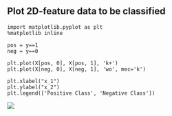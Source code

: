 ## Plot 2D-feature data to be classified
```
import matplotlib.pyplot as plt
%matplotlib inline

pos = y==1
neg = y==0

plt.plot(X[pos, 0], X[pos, 1], 'k+')
plt.plot(X[neg, 0], X[neg, 1], 'wo', mec='k')

plt.xlabel("x_1")
plt.ylabel("x_2")
plt.legend(['Positive Class', 'Negative Class'])
```  
![](https://embed.deepnote.com/95db573e-f8e2-4b3b-9132-23fcef5280a2/72126a9f-6918-4819-9b01-209c2880ff83/00000-b0747369-c721-49ea-bdb6-e0a66c9ad546?height=288)

